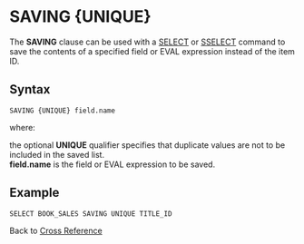 # SAVING {UNIQUE}  

<PageHeader />

The **SAVING** clause can be used with a [SELECT](./../../select/README.md) or [SSELECT](./../../sselect/README.md) command to save the contents of a specified field or EVAL expression instead of the item ID.

## Syntax

```
SAVING {UNIQUE} field.name
```

where:

the optional **UNIQUE** qualifier specifies that duplicate values are not to be included in the saved list.  
**field.name** is the field or EVAL expression to be saved.

## Example

```
SELECT BOOK_SALES SAVING UNIQUE TITLE_ID
```

Back to [Cross Reference](./../README.md)

<PageFooter />
